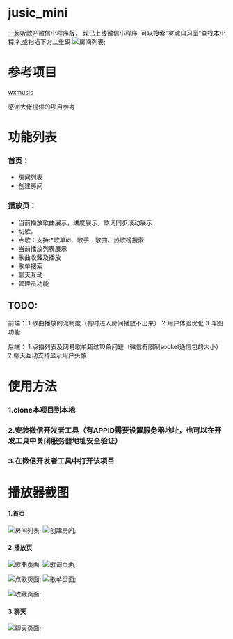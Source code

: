 # jusic_mini
[一起听歌吧](https://github.com/JumpAlang/Jusic-Serve-Houses)微信小程序版， 现已上线微信小程序  可以搜索"灵魂自习室"查找本小程序,或扫描下方二维码
![房间列表](https://github.com/JumpAlang/jusic_mini/blob/main/static/screenshot/miniCode.jpg);


# 参考项目

[wxmusic](https://github.com/JumpAlang/jusic_mini)

感谢大佬提供的项目参考



# 功能列表
### 首页：

* 房间列表
* 创建房间

### 播放页： 

* 当前播放歌曲展示，进度展示，歌词同步滚动展示
* 切歌，
* 点歌：支持:*歌单id、歌手、歌曲、热歌榜搜索
* 当前播放列表展示
* 歌曲收藏及播放
* 歌单搜索
* 聊天互动
* 管理员功能

## TODO:
前端：
1.歌曲播放的流畅度（有时进入房间播放不出来）
2.用户体验优化
3.斗图功能

后端：
1.点播列表及网易歌单超过10条问题（微信有限制socket通信包的大小）
2.聊天互动支持显示用户头像




# 使用方法

### 1.clone本项目到本地 ###
### 2.安装微信开发者工具（有APPID需要设置服务器地址，也可以在开发工具中关闭服务器地址安全验证） ###
### 3.在微信开发者工具中打开该项目 ###

# 播放器截图
#### 1.首页
![房间列表](https://github.com/JumpAlang/jusic_mini/blob/main/static/screenshot/houselist.jpg);
![创建房间](https://github.com/JumpAlang/jusic_mini/blob/main/static/screenshot/createhouse.jpg);

#### 2.播放页
![歌曲页面](https://github.com/JumpAlang/jusic_mini/blob/main/static/screenshot/player.jpg);
![歌词页面](https://github.com/JumpAlang/jusic_mini/blob/main/static/screenshot/lyric.jpg);

![点歌页面](https://github.com/JumpAlang/jusic_mini/blob/main/static/screenshot/search.jpg);
![歌单页面](https://github.com/JumpAlang/jusic_mini/blob/main/static/screenshot/songitem.jpg);

![收藏页面](https://github.com/JumpAlang/jusic_mini/blob/main/static/screenshot/collect.jpg);

#### 3.聊天
![聊天页面](https://github.com/JumpAlang/jusic_mini/blob/main/static/screenshot/chat.jpg);


